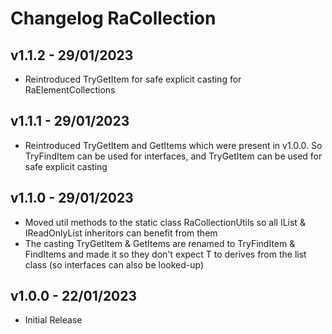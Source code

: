 # Changelog RaCollection


## v1.1.2 - 29/01/2023
* Reintroduced TryGetItem for safe explicit casting for RaElementCollections

## v1.1.1 - 29/01/2023
* Reintroduced TryGetItem and GetItems which were present in v1.0.0. So TryFindItem can be used for interfaces, and TryGetItem can be used for safe explicit casting

## v1.1.0 - 29/01/2023
* Moved util methods to the static class RaCollectionUtils so all IList & IReadOnlyList inheritors can benefit from them
* The casting TryGetItem & GetItems are renamed to TryFindItem & FindItems and made it so they don't expect T to derives from the list class (so interfaces can also be looked-up)

## v1.0.0 - 22/01/2023
* Initial Release
